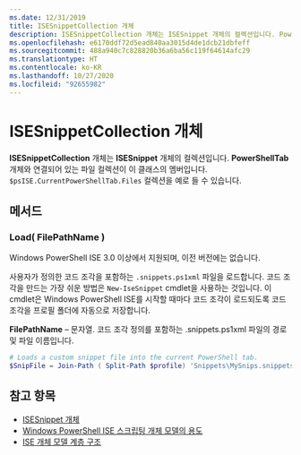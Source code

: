 ```yaml
---
ms.date: 12/31/2019
title: ISESnippetCollection 개체
description: ISESnippetCollection 개체는 ISESnippet 개체의 컬렉션입니다. PowerShellTab 개체와 연결되어 있는 파일 컬렉션이 이 클래스의 멤버입니다.
ms.openlocfilehash: e6170ddf72d5ead840aa3015d4de1dcb21dbfeff
ms.sourcegitcommit: 488a940c7c828820b36a6ba56c119f64614afc29
ms.translationtype: HT
ms.contentlocale: ko-KR
ms.lasthandoff: 10/27/2020
ms.locfileid: "92655982"
---
```

# <a name="the-isesnippetcollection-object"></a>ISESnippetCollection 개체

**ISESnippetCollection** 개체는 **ISESnippet** 개체의 컬렉션입니다. **PowerShellTab** 개체와 연결되어 있는 파일 컬렉션이 이 클래스의 멤버입니다. `$psISE.CurrentPowerShellTab.Files` 컬렉션을 예로 들 수 있습니다.

## <a name="methods"></a>메서드

### <a name="load-filepathname-"></a>Load\( FilePathName \)

Windows PowerShell ISE 3.0 이상에서 지원되며, 이전 버전에는 없습니다.

사용자가 정의한 코드 조각을 포함하는 `.snippets.ps1xml` 파일을 로드합니다. 코드 조각을 만드는 가장 쉬운 방법은 `New-IseSnippet` cmdlet을 사용하는 것입니다. 이 cmdlet은 Windows PowerShell ISE를 시작할 때마다 코드 조각이 로드되도록 코드 조각을 프로필 폴더에 자동으로 저장합니다.

**FilePathName** – 문자열. 코드 조각 정의를 포함하는 .snippets.ps1xml 파일의 경로 및 파일 이름입니다.

```powershell
# Loads a custom snippet file into the current PowerShell tab.
$SnipFile = Join-Path ( Split-Path $profile) 'Snippets\MySnips.snippets.ps1xml' $psISE.CurrentPowerShellTab.Snippets.Add($SnipPath)
```

## <a name="see-also"></a>참고 항목

- [ISESnippet 개체](The-ISESnippetObject.md)
- [Windows PowerShell ISE 스크립팅 개체 모델의 용도](Purpose-of-the-Windows-PowerShell-ISE-Scripting-Object-Model.md)
- [ISE 개체 모델 계층 구조](The-ISE-Object-Model-Hierarchy.md)

